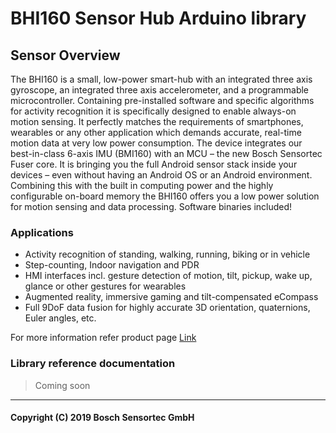 # BHI160 Sensor Hub Arduino library

## Sensor Overview

The BHI160 is a small, low-power smart-hub with an integrated three axis gyroscope, an integrated three axis accelerometer, and a programmable microcontroller. Containing pre-installed software and specific algorithms for activity recognition it is specifically designed to enable always-on motion sensing. It perfectly matches the requirements of smartphones, wearables or any other application which demands accurate, real-time motion data at very low power consumption. The device integrates our best-in-class 6-axis IMU (BMI160) with an MCU – the new Bosch Sensortec Fuser core. It is bringing you the full Android sensor stack inside your devices – even without having an Android OS or an Android environment. Combining this with the built in computing power and the highly configurable on-board memory the BHI160 offers you a low power solution for motion sensing and data processing. Software binaries included!

### Applications

- Activity recognition of standing, walking, running, biking or in vehicle
- Step-counting, Indoor navigation and PDR
- HMI interfaces incl. gesture detection of motion, tilt, pickup, wake up, glance or other gestures for wearables
- Augmented reality, immersive gaming and tilt-compensated eCompass
- Full 9DoF data fusion for highly accurate 3D orientation, quaternions, Euler angles, etc.

For more information refer product page [Link](https://www.bosch-sensortec.com/bst/products/all_products/bhi160)

### Library reference documentation

> Coming soon

---

#### Copyright (C) 2019 Bosch Sensortec GmbH
